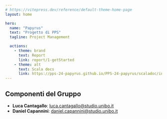 ```yaml
---
# https://vitepress.dev/reference/default-theme-home-page
layout: home

hero:
  name: "Papyrus"
  text: "Progetto di PPS"
  tagline: Project Management

  actions:
    - theme: brand
      text: Report
      link: report/1-getStarted
    - theme: alt
      text: Scala docs
      link: https://pps-24-papyrus.github.io/PPS-24-papyrus/scaladoc/index.html
---
```


## Componenti del Gruppo

- **Luca Cantagallo**: luca.cantagallo@studio.unibo.it
- **Daniel Capannini**: daniel.capannini@studio.unibo.it
